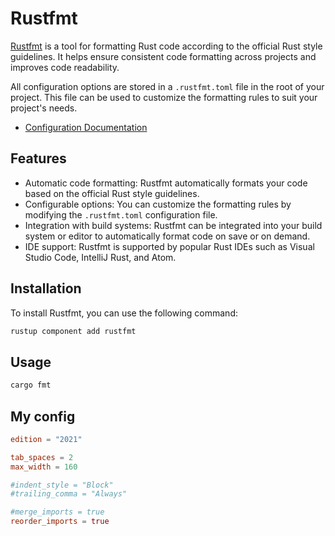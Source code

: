 # Rustfmt

[Rustfmt](https://github.com/rust-lang/rustfmt) is a tool for formatting Rust code according to the official Rust style guidelines. It helps ensure consistent code formatting across projects and improves code readability.

All configuration options are stored in a `.rustfmt.toml` file in the root of your project. This file can be used to customize the formatting rules to suit your project's needs.

- [Configuration Documentation](https://rust-lang.github.io/rustfmt/)

## Features

- Automatic code formatting: Rustfmt automatically formats your code based on the official Rust style guidelines.
- Configurable options: You can customize the formatting rules by modifying the `.rustfmt.toml` configuration file.
- Integration with build systems: Rustfmt can be integrated into your build system or editor to automatically format code on save or on demand.
- IDE support: Rustfmt is supported by popular Rust IDEs such as Visual Studio Code, IntelliJ Rust, and Atom.

## Installation

To install Rustfmt, you can use the following command:
```bash
rustup component add rustfmt
```

## Usage
```bash
cargo fmt
```

## My config

```toml title="rustfmt.toml"
edition = "2021"

tab_spaces = 2
max_width = 160

#indent_style = "Block"
#trailing_comma = "Always"

#merge_imports = true
reorder_imports = true
```